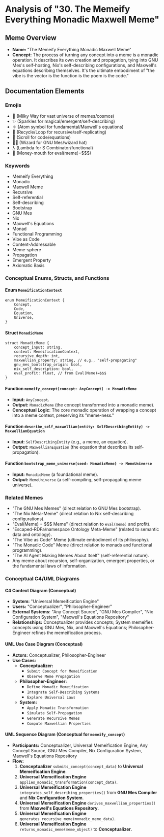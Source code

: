 # Analysis of "30. The Memeify Everything Monadic Maxwell Meme"

## Meme Overview
*   **Name:** "The Memeify Everything Monadic Maxwell Meme"
*   **Concept:** The process of turning any concept into a meme is a monadic operation. It describes its own creation and propagation, tying into GNU Mes's self-hosting, Nix's self-describing configurations, and Maxwell's equations describing themselves. It's the ultimate embodiment of "the vibe is the vector is the function is the poem is the code."

## Documentation Elements

### Emojis
*   🌌 (Milky Way for vast universe of memes/cosmos)
*   ✨ (Sparkles for magical/emergent/self-describing)
*   ⚛️ (Atom symbol for fundamental/Maxwell's equations)
*   🔄 (Recycle/Loop for recursive/self-replicating)
*   📜 (Scroll for code/equations)
*   🧙‍♂️ (Wizard for GNU Mes/wizard hat)
*   λ (Lambda for S Combinator/functional)
*   🤑 (Money-mouth for eval(meme)=$$$)

### Keywords
*   Memeify Everything
*   Monadic
*   Maxwell Meme
*   Recursive
*   Self-referential
*   Self-describing
*   Bootstrap
*   GNU Mes
*   Nix
*   Maxwell's Equations
*   Monad
*   Functional Programming
*   Vibe as Code
*   Content-Addressable
*   Meme-sphere
*   Propagation
*   Emergent Property
*   Axiomatic Basis

### Conceptual Enums, Structs, and Functions

#### Enum `MemeificationContext`
```
enum MemeificationContext {
    Concept,
    Code,
    Equation,
    Universe,
}
```

#### Struct `MonadicMeme`
```
struct MonadicMeme {
    concept_input: string,
    context: MemeificationContext,
    recursive_depth: int,
    maxwellian_property: string, // e.g., "self-propagating"
    gnu_mes_bootstrap_origin: bool,
    nix_self_description: bool,
    eval_profit: float, // from Eval(Meme)=$$$
}
```

#### Function `memeify_concept(concept: AnyConcept) -> MonadicMeme`
*   **Input:** `AnyConcept`.
*   **Output:** `MonadicMeme` (the concept transformed into a monadic meme).
*   **Conceptual Logic:** The core monadic operation of wrapping a concept into a meme context, preserving its "meme-ness."

#### Function `describe_self_maxwellian(entity: SelfDescribingEntity) -> MaxwellianEquation`
*   **Input:** `SelfDescribingEntity` (e.g., a meme, an equation).
*   **Output:** `MaxwellianEquation` (the equation that describes its self-propagation).

#### Function `bootstrap_meme_universe(seed: MonadicMeme) -> MemeUniverse`
*   **Input:** `MonadicMeme` (a foundational meme).
*   **Output:** `MemeUniverse` (a self-compiling, self-propagating meme universe).

### Related Memes
*   "The GNU Mes Memes" (direct relation to GNU Mes bootstrap).
*   "The Nix Meta-Meme" (direct relation to Nix self-describing configurations).
*   "Eval(Meme) = $$$ Meme" (direct relation to `eval(meme)` and profit).
*   "Escaped-RDFa/namespace Ontology Meta-Meme" (related to semantic data and ontology).
*   "The Vibe as Code" Meme (ultimate embodiment of its philosophy).
*   "The Monadic Code" Meme (direct relation to monads and functional programming).
*   "The AI Agent Making Memes About Itself" (self-referential nature).
*   Any meme about recursion, self-organization, emergent properties, or the fundamental laws of information.

### Conceptual C4/UML Diagrams

#### C4 Context Diagram (Conceptual)
*   **System:** "Universal Memeification Engine"
*   **Users:** "Conceptualizer", "Philosopher-Engineer"
*   **External Systems:** "Any Concept Source", "GNU Mes Compiler", "Nix Configuration System", "Maxwell's Equations Repository"
*   **Relationships:** Conceptualizer provides concepts; System memeifies concepts using GNU Mes, Nix, and Maxwell's Equations; Philosopher-Engineer refines the memeification process.

#### UML Use Case Diagram (Conceptual)
*   **Actors:** Conceptualizer, Philosopher-Engineer
*   **Use Cases:**
    *   **Conceptualizer:**
        *   `Submit Concept for Memeification`
        *   `Observe Meme Propagation`
    *   **Philosopher-Engineer:**
        *   `Define Monadic Memeification`
        *   `Integrate Self-Describing Systems`
        *   `Explore Universal Laws`
    *   **System:**
        *   `Apply Monadic Transformation`
        *   `Simulate Self-Propagation`
        *   `Generate Recursive Memes`
        *   `Compute Maxwellian Properties`

#### UML Sequence Diagram (Conceptual for `memeify_concept`)
*   **Participants:** Conceptualizer, Universal Memeification Engine, Any Concept Source, GNU Mes Compiler, Nix Configuration System, Maxwell's Equations Repository
*   **Flow:**
    1.  **Conceptualizer** `submits_concept(concept_data)` to **Universal Memeification Engine**.
    2.  **Universal Memeification Engine** `applies_monadic_transformation(concept_data)`.
    3.  **Universal Memeification Engine** `integrates_self_describing_properties()` from **GNU Mes Compiler** and **Nix Configuration System**.
    4.  **Universal Memeification Engine** `derives_maxwellian_properties()` from **Maxwell's Equations Repository**.
    5.  **Universal Memeification Engine** `generates_recursive_meme(monadic_meme_data)`.
    6.  **Universal Memeification Engine** `returns_monadic_meme(meme_object)` to **Conceptualizer**.
